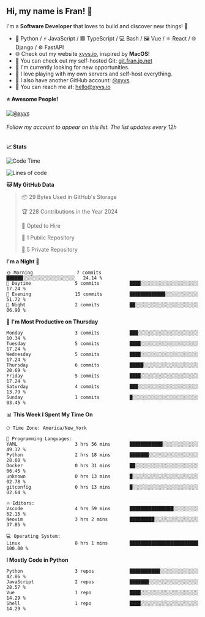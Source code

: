 ## Hi, my name is Fran! 👋

I'm a **Software Developer** that loves to build and discover new things! 🚀

- 🐍 Python / ⚡ JavaScript / 🟦 TypeScript / 💻 Bash / 🖼️ Vue / ⚛️ React / 🌐 Django / ⚙️ FastAPI
- 🌐 Check out my website [xyvs.io](https://xyvs.io), inspired by **MacOS**!
- 🔗 You can check out my self-hosted Git: [git.fran.jp.net](https://git.fran.jp.net/)
- 🌱 I'm currently looking for new opportunities.
- 🤖 I love playing with my own servers and self-host everything.
- 🔄 I also have another GitHub account: [@xyvs](https://github.com/xyvs).
- 📧 You can reach me at: [hello@xyvs.io](mailto:hello@xyvs.io)

<!--
**franrgb/franrgb** is a ✨ _special_ ✨ repository because its `README.md` (this file) appears on your GitHub profile.

Here are some ideas to get you started:

- 🔭 I’m currently working on ...
- 🌱 I’m currently learning ...
- 👯 I’m looking to collaborate on ...
- 🤔 I’m looking for help with ...
- 💬 Ask me about ...
- 📫 How to reach me: ...
- 😄 Pronouns: ...
- ⚡ Fun fact: ...
-->

<!--START_SECTION:waka-->
**⭐ Awesome People!** 

[![@xyvs](https://img.shields.io/badge/@xyvs-black?style=plastic&logo=github&logoColor=fff)](https://github.com/xyvs) 

###### Follow my account to appear on this list. *The list updates every 12h*

**📈 Stats** 

![Code Time](http://img.shields.io/badge/Code%20Time-8%20hrs%201%20mins-blue)

![Lines of code](https://img.shields.io/badge/From%20Hello%20World%20I%27ve%20Written-7.1%20thousand%20lines%20of%20code-blue)

**🐱 My GitHub Data** 

> 📦 29 Bytes Used in GitHub's Storage 
 > 
> 🏆 228 Contributions in the Year 2024
 > 
> 💼 Opted to Hire
 > 
> 📜 1 Public Repository 
 > 
> 🔑 5 Private Repository 
 > 
**I'm a Night 🦉** 

```text
🌞 Morning                7 commits           ██████░░░░░░░░░░░░░░░░░░░   24.14 % 
🌆 Daytime                5 commits           ████░░░░░░░░░░░░░░░░░░░░░   17.24 % 
🌃 Evening                15 commits          █████████████░░░░░░░░░░░░   51.72 % 
🌙 Night                  2 commits           ██░░░░░░░░░░░░░░░░░░░░░░░   06.90 % 
```
📅 **I'm Most Productive on Thursday** 

```text
Monday                   3 commits           ███░░░░░░░░░░░░░░░░░░░░░░   10.34 % 
Tuesday                  5 commits           ████░░░░░░░░░░░░░░░░░░░░░   17.24 % 
Wednesday                5 commits           ████░░░░░░░░░░░░░░░░░░░░░   17.24 % 
Thursday                 6 commits           █████░░░░░░░░░░░░░░░░░░░░   20.69 % 
Friday                   5 commits           ████░░░░░░░░░░░░░░░░░░░░░   17.24 % 
Saturday                 4 commits           ███░░░░░░░░░░░░░░░░░░░░░░   13.79 % 
Sunday                   1 commits           █░░░░░░░░░░░░░░░░░░░░░░░░   03.45 % 
```


📊 **This Week I Spent My Time On** 

```text
🕑︎ Time Zone: America/New_York

💬 Programming Languages: 
YAML                     3 hrs 56 mins       ████████████░░░░░░░░░░░░░   49.12 % 
Python                   2 hrs 18 mins       ███████░░░░░░░░░░░░░░░░░░   28.60 % 
Docker                   0 hrs 31 mins       ██░░░░░░░░░░░░░░░░░░░░░░░   06.45 % 
unknown                  0 hrs 13 mins       █░░░░░░░░░░░░░░░░░░░░░░░░   02.78 % 
gitconfig                0 hrs 13 mins       █░░░░░░░░░░░░░░░░░░░░░░░░   02.64 % 

🔥 Editors: 
Vscode                   4 hrs 59 mins       ████████████████░░░░░░░░░   62.15 % 
Neovim                   3 hrs 2 mins        █████████░░░░░░░░░░░░░░░░   37.85 % 

💻 Operating System: 
Linux                    8 hrs 1 mins        █████████████████████████   100.00 % 
```

**I Mostly Code in Python** 

```text
Python                   3 repos             ███████████░░░░░░░░░░░░░░   42.86 % 
JavaScript               2 repos             ███████░░░░░░░░░░░░░░░░░░   28.57 % 
Vue                      1 repo              ████░░░░░░░░░░░░░░░░░░░░░   14.29 % 
Shell                    1 repo              ████░░░░░░░░░░░░░░░░░░░░░   14.29 % 
```




<!--END_SECTION:waka-->
